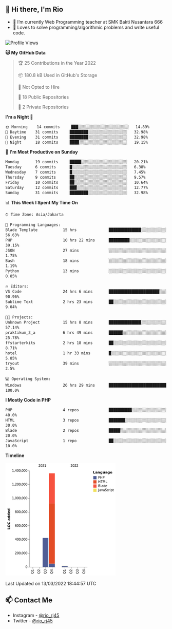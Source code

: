 ## 👋 Hi there, I'm Rio 

-  🔭 I’m currently Web Programming teacher at SMK Bakti Nusantara 666
-  💬 Loves to solve programming/algorithmic problems and write useful code.

<!--START_SECTION:waka-->
![Profile Views](http://img.shields.io/badge/Profile%20Views-9-blue)

**🐱 My GitHub Data** 

> 🏆 25 Contributions in the Year 2022
 > 
> 📦 180.8 kB Used in GitHub's Storage 
 > 
> 🚫 Not Opted to Hire
 > 
> 📜 18 Public Repositories 
 > 
> 🔑 2 Private Repositories  
 > 
**I'm a Night 🦉** 

```text
🌞 Morning    14 commits     ███░░░░░░░░░░░░░░░░░░░░░░   14.89% 
🌆 Daytime    31 commits     ████████░░░░░░░░░░░░░░░░░   32.98% 
🌃 Evening    31 commits     ████████░░░░░░░░░░░░░░░░░   32.98% 
🌙 Night      18 commits     ████░░░░░░░░░░░░░░░░░░░░░   19.15%

```
📅 **I'm Most Productive on Sunday** 

```text
Monday       19 commits     █████░░░░░░░░░░░░░░░░░░░░   20.21% 
Tuesday      6 commits      █░░░░░░░░░░░░░░░░░░░░░░░░   6.38% 
Wednesday    7 commits      █░░░░░░░░░░░░░░░░░░░░░░░░   7.45% 
Thursday     9 commits      ██░░░░░░░░░░░░░░░░░░░░░░░   9.57% 
Friday       10 commits     ██░░░░░░░░░░░░░░░░░░░░░░░   10.64% 
Saturday     12 commits     ███░░░░░░░░░░░░░░░░░░░░░░   12.77% 
Sunday       31 commits     ████████░░░░░░░░░░░░░░░░░   32.98%

```


📊 **This Week I Spent My Time On** 

```text
⌚︎ Time Zone: Asia/Jakarta

💬 Programming Languages: 
Blade Template           15 hrs              ██████████████░░░░░░░░░░░   56.63% 
PHP                      10 hrs 22 mins      █████████░░░░░░░░░░░░░░░░   39.15% 
JSON                     27 mins             ░░░░░░░░░░░░░░░░░░░░░░░░░   1.75% 
Bash                     18 mins             ░░░░░░░░░░░░░░░░░░░░░░░░░   1.19% 
Python                   13 mins             ░░░░░░░░░░░░░░░░░░░░░░░░░   0.85%

🔥 Editors: 
VS Code                  24 hrs 6 mins       ██████████████████████░░░   90.96% 
Sublime Text             2 hrs 23 mins       ██░░░░░░░░░░░░░░░░░░░░░░░   9.04%

🐱‍💻 Projects: 
Unknown Project          15 hrs 8 mins       ██████████████░░░░░░░░░░░   57.14% 
praktikum_3_a            6 hrs 49 mins       ██████░░░░░░░░░░░░░░░░░░░   25.78% 
ffstarterkits            2 hrs 18 mins       ██░░░░░░░░░░░░░░░░░░░░░░░   8.71% 
hotel                    1 hr 33 mins        █░░░░░░░░░░░░░░░░░░░░░░░░   5.85% 
tryout                   39 mins             ░░░░░░░░░░░░░░░░░░░░░░░░░   2.5%

💻 Operating System: 
Windows                  26 hrs 29 mins      █████████████████████████   100.0%

```

**I Mostly Code in PHP** 

```text
PHP                      4 repos             ██████████░░░░░░░░░░░░░░░   40.0% 
HTML                     3 repos             ███████░░░░░░░░░░░░░░░░░░   30.0% 
Blade                    2 repos             █████░░░░░░░░░░░░░░░░░░░░   20.0% 
JavaScript               1 repo              ██░░░░░░░░░░░░░░░░░░░░░░░   10.0%

```


**Timeline**

![Chart not found](https://raw.githubusercontent.com/neushepa/neushepa/main/charts/bar_graph.png) 


 Last Updated on 13/03/2022 18:44:57 UTC
<!--END_SECTION:waka-->

## 📫 Contact Me
- Instagram - [@rio_rj45](https://www.instagram.com/rio_rj45/)
- Twitter - [@rio_rj45](https://twitter.com/rio_rj45)
